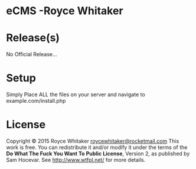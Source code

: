 # eCMS -Royce Whitaker

# Release(s)

No Official Release... 

# Setup

Simply Place ALL the files on your server and navigate to example.com/install.php

# License

Copyright © 2015 Royce Whitaker roycewhitaker@rocketmail.com
This work is free. You can redistribute it and/or modify it under the
terms of the **Do What The Fuck You Want To Public License**, Version 2,
as published by Sam Hocevar. See http://www.wtfpl.net/ for more details.


